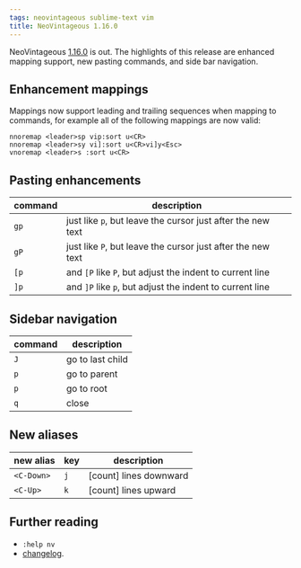```yaml
---
tags: neovintageous sublime-text vim
title: NeoVintageous 1.16.0
---
```


NeoVintageous [1.16.0](https://github.com/NeoVintageous/NeoVintageous/releases/tag/1.16.0) is out. The highlights of this release are enhanced mapping support, new pasting commands, and side bar navigation.

## Enhancement mappings

Mappings now support leading and trailing sequences when mapping to commands, for example all of the following mappings are now valid:

```
nnoremap <leader>sp vip:sort u<CR>
nnoremap <leader>sy vi]:sort u<CR>vi]y<Esc>
vnoremap <leader>s :sort u<CR>
```

## Pasting enhancements

command | description
------- | -----------
`gp` | just like `p`, but leave the cursor just after the new text
`gP` | just like `P`, but leave the cursor just after the new text
`[p` | and `[P` like `P`, but adjust the indent to current line
`]p` | and `]P` like `p`, but adjust the indent to current line

## Sidebar navigation

command | description
------- | -----------
`J` | go to last child
`p` | go to parent
`p` | go to root
`q` | close

## New aliases

new alias | key | description
--------- | --- | -----------
`<C-Down>` | `j` | \[count\] lines downward
`<C-Up>` | `k` | \[count\] lines upward

## Further reading

* `:help nv`
* [changelog](https://github.com/NeoVintageous/NeoVintageous/blob/master/CHANGELOG.md#1160---2019-06-05).
